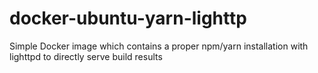 # docker-ubuntu-yarn-lighttp
Simple Docker image which contains a proper npm/yarn installation with lighttpd to directly serve build results
